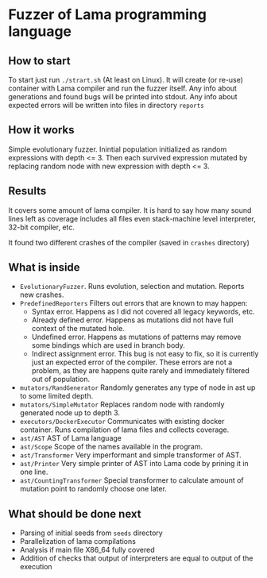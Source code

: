 # Fuzzer of Lama programming language

## How to start

To start just run `./strart.sh` (At least on Linux).
It will create (or re-use) container with Lama compiler
and run the fuzzer itself.
Any info about generations and found bugs will be printed into stdout.
Any info about expected errors will be written into files in directory `reports`

## How it works

Simple evolutionary fuzzer. 
Inintial population initialized as random expressions with depth <= 3.
Then each survived expression mutated by replacing random node with new expression with depth <= 3.

## Results

It covers some amount of lama compiler.
It is hard to say how many sound lines left as coverage includes all files even stack-machine level interpreter, 32-bit compiler, etc.

It found two different crashes of the compiler (saved in `crashes` directory)

## What is inside

- `EvolutionaryFuzzer`.
  Runs evolution, selection and mutation. Reports new crashes.
- `PredefinedReporters`
  Filters out errors that are known to may happen:
  - Syntax error. Happens as I did not covered all legacy keywords, etc.
  - Already defined error. Happens as mutations did not have full context of the mutated hole.
  - Undefined error. Happens as mutations of patterns may remove some bindings which are used in branch body.
  - Indirect assignment error. This bug is not easy to fix, so it is currently just an expected error of the compiler.
  These errors are not a problem, as they are happens quite rarely and immediately filtered out of population.
- `mutators/RandGenerator`
  Randomly generates any type of node in ast up to some limited depth.
- `mutators/SimpleMutator`
  Replaces random node with randomly generated node up to depth 3.
- `executors/DockerExecutor`
  Communicates with existing docker container.
  Runs compilation of lama files and collects coverage.
- `ast/AST`
  AST of Lama language
- `ast/Scope`
  Scope of the names available in the program.
- `ast/Transformer`
  Very imperformant and simple transformer of AST.
- `ast/Printer`
  Very simple printer of AST into Lama code by prining it in one line.
- `ast/CountingTransformer`
  Special transformer to calculate amount of mutation point to randomly choose one later.

## What should be done next

- Parsing of initial seeds from `seeds` directory
- Parallelization of lama compilations
- Analysis if main file X86_64 fully covered
- Addition of checks that output of interpreters are equal to output of the execution
